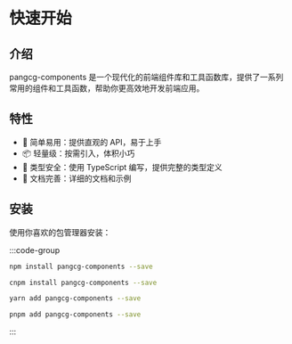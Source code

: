 # 快速开始

## 介绍

pangcg-components 是一个现代化的前端组件库和工具函数库，提供了一系列常用的组件和工具函数，帮助你更高效地开发前端应用。

## 特性

- 🚀 简单易用：提供直观的 API，易于上手
- 📦 轻量级：按需引入，体积小巧
- 🔧 类型安全：使用 TypeScript 编写，提供完整的类型定义
- 📝 文档完善：详细的文档和示例

## 安装

使用你喜欢的包管理器安装：

:::code-group

```bash [npm]
npm install pangcg-components --save
```

```bash [cnpm]
cnpm install pangcg-components --save
```

```bash [yarn]
yarn add pangcg-components --save
```

```bash [pnpm]
pnpm add pangcg-components --save
```

:::
